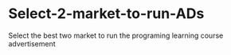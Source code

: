 # Select-2-market-to-run-ADs
Select the best two market to run the programing learning course advertisement 
